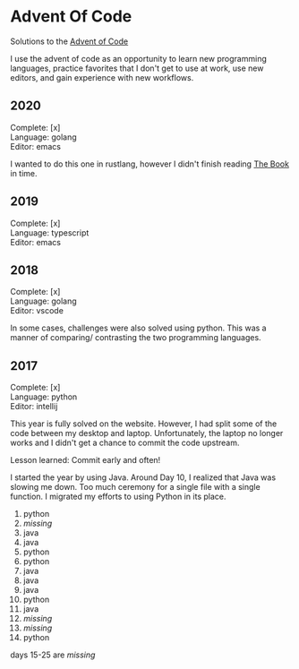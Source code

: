 # Advent Of Code

Solutions to the [Advent of Code](https://adventofcode.com/)

I use the advent of code as an opportunity to learn new programming languages, 
practice favorites that I don't get to use at work,
use new editors, and gain experience with new workflows.

## 2020

Complete: [x]  
Language: golang  
Editor: emacs  

I wanted to do this one in rustlang, however I didn't finish reading [The Book](https://doc.rust-lang.org/book/) in time.

## 2019

Complete: [x]  
Language: typescript  
Editor: emacs  

## 2018

Complete: [x]  
Language: golang  
Editor: vscode  

In some cases, challenges were also solved using python. This was a manner of comparing/ contrasting the two programming languages.

## 2017

Complete: [x]  
Language: python  
Editor: intellij  

This year is fully solved on the website. However, I had split some of the code between my desktop and laptop. 
Unfortunately, the laptop no longer works and I didn't get a chance to commit the code upstream.

Lesson learned: Commit early and often!

I started the year by using Java. 
Around Day 10, I realized that Java was slowing me down. Too much ceremony for a single file with a single function. 
I migrated my efforts to using Python in its place.

1. python
2. _missing_
3. java
4. java
5. python
6. python
7. java
8. java
9. java
10. python
11. java
12. _missing_
13. _missing_
14. python

days 15-25 are _missing_
